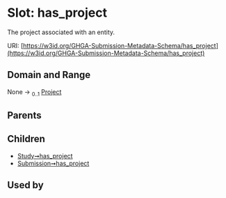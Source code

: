 
# Slot: has_project


The project associated with an entity.

URI: [https://w3id.org/GHGA-Submission-Metadata-Schema/has_project](https://w3id.org/GHGA-Submission-Metadata-Schema/has_project)


## Domain and Range

None &#8594;  <sub>0..1</sub> [Project](Project.md)

## Parents


## Children

 *  [Study➞has_project](Study_has_project.md)
 *  [Submission➞has_project](Submission_has_project.md)

## Used by

